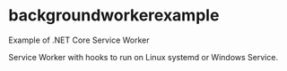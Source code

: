 # backgroundworkerexample
Example of .NET Core Service Worker

Service Worker with hooks to run on Linux systemd or Windows Service.
